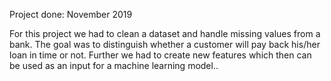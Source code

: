 Project done: November 2019

For this project we had to clean a dataset and handle missing values from a bank. The goal was to distinguish whether a customer will pay back his/her loan in time or not. 
Further we had to create new features which then can be used as an input for a machine learning model..
